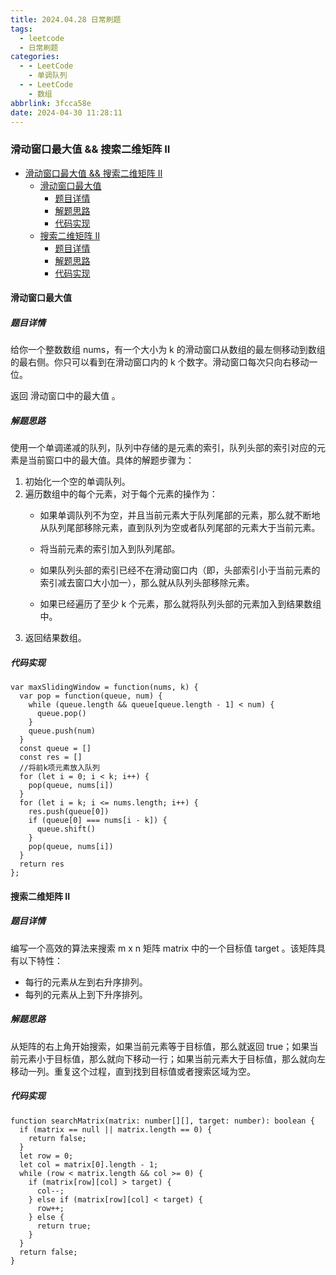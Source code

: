 ```yaml
---
title: 2024.04.28 日常刷题
tags:
  - leetcode
  - 日常刷题
categories:
  - - LeetCode
    - 单调队列
  - - LeetCode
    - 数组
abbrlink: 3fcca58e
date: 2024-04-30 11:28:11
---
```


### 滑动窗口最大值 && 搜索二维矩阵 II

- [滑动窗口最大值 \&\& 搜索二维矩阵 II](#滑动窗口最大值--搜索二维矩阵-ii)
  - [滑动窗口最大值](#滑动窗口最大值)
    - [题目详情](#题目详情)
    - [解题思路](#解题思路)
    - [代码实现](#代码实现)
  - [搜索二维矩阵 II](#搜索二维矩阵-ii)
    - [题目详情](#题目详情-1)
    - [解题思路](#解题思路-1)
    - [代码实现](#代码实现-1)


<!--more-->
#### 滑动窗口最大值

##### 题目详情

给你一个整数数组 nums，有一个大小为 k 的滑动窗口从数组的最左侧移动到数组的最右侧。你只可以看到在滑动窗口内的 k 个数字。滑动窗口每次只向右移动一位。

返回 滑动窗口中的最大值 。

##### 解题思路

使用一个单调递减的队列，队列中存储的是元素的索引，队列头部的索引对应的元素是当前窗口中的最大值。具体的解题步骤为：
1. 初始化一个空的单调队列。
2. 遍历数组中的每个元素，对于每个元素的操作为：
   * 如果单调队列不为空，并且当前元素大于队列尾部的元素，那么就不断地从队列尾部移除元素，直到队列为空或者队列尾部的元素大于当前元素。
  
   * 将当前元素的索引加入到队列尾部。
   * 如果队列头部的索引已经不在滑动窗口内（即，头部索引小于当前元素的索引减去窗口大小加一），那么就从队列头部移除元素。
   * 如果已经遍历了至少 k 个元素，那么就将队列头部的元素加入到结果数组中。
3. 返回结果数组。

##### 代码实现

```JS
var maxSlidingWindow = function(nums, k) {
  var pop = function(queue, num) {
    while (queue.length && queue[queue.length - 1] < num) {
      queue.pop()
    }
    queue.push(num)
  }
  const queue = []
  const res = []
  //将前k项元素放入队列
  for (let i = 0; i < k; i++) {
    pop(queue, nums[i])
  }
  for (let i = k; i <= nums.length; i++) {
    res.push(queue[0])
    if (queue[0] === nums[i - k]) {
      queue.shift()
    }
    pop(queue, nums[i])
  }
  return res
};
```

#### 搜索二维矩阵 II

##### 题目详情

编写一个高效的算法来搜索 m x n 矩阵 matrix 中的一个目标值 target 。该矩阵具有以下特性：
* 每行的元素从左到右升序排列。
* 每列的元素从上到下升序排列。

##### 解题思路

从矩阵的右上角开始搜索，如果当前元素等于目标值，那么就返回 true；如果当前元素小于目标值，那么就向下移动一行；如果当前元素大于目标值，那么就向左移动一列。重复这个过程，直到找到目标值或者搜索区域为空。

##### 代码实现

```TS
function searchMatrix(matrix: number[][], target: number): boolean {
  if (matrix == null || matrix.length == 0) {
    return false;
  }
  let row = 0;
  let col = matrix[0].length - 1;
  while (row < matrix.length && col >= 0) {
    if (matrix[row][col] > target) {
      col--;
    } else if (matrix[row][col] < target) {
      row++;
    } else {
      return true;
    }
  }
  return false;
}
```